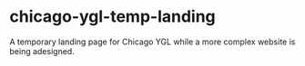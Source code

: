 # chicago-ygl-temp-landing
A temporary landing page for Chicago YGL while a more complex website is being adesigned.
